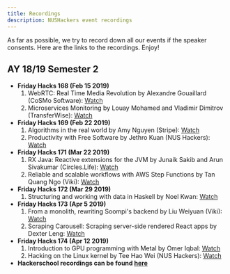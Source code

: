 ```yaml
---
title: Recordings
description: NUSHackers event recordings
---
```


As far as possible, we try to record down all our events if the speaker consents. Here are the links to the recordings. Enjoy!

## AY 18/19 Semester 2

* **Friday Hacks 168 (Feb 15 2019)**
    1. WebRTC: Real Time Media Revolution by Alexandre Gouaillard (CoSMo Software): <a href="https://www.youtube.com/watch?v=W8k-qM4AOTQ" target="_blank">Watch</a>
    2. Microservices Monitoring by Louay Mohamed and Vladimir Dimitrov (TransferWise): <a href="https://www.youtube.com/watch?v=wXXdvcFidQc" target="_blank">Watch</a>
* **Friday Hacks 169 (Feb 22 2019)**
    1. Algorithms in the real world by Amy Nguyen (Stripe): <a href="https://www.youtube.com/watch?v=a7CPFcTgC8U" target="_blank">Watch</a>
    2. Productivity with Free Software by Jethro Kuan (NUS Hackers): <a href="https://www.youtube.com/watch?v=1ZjgIaYbVm4" target="_blank">Watch</a>
* **Friday Hacks 171 (Mar 22 2019)**
    1. RX Java: Reactive extensions for the JVM by Junaik Sakib and Arun Sivakumar (Circles.Life): <a href="https://www.youtube.com/watch?v=d1XzfHKOG1k" target="_blank">Watch</a>
    2. Reliable and scalable workflows with AWS Step Functions by Tan Quang Ngo (Viki): <a href="https://www.youtube.com/watch?v=PuWMBtnqjOA" target="_blank">Watch</a>
* **Friday Hacks 172 (Mar 29 2019)**
    1. Structuring and working with data in Haskell by Noel Kwan: <a href="https://www.youtube.com/watch?v=Q9DwbUmfPcM" target="_blank">Watch</a>
* **Friday Hacks 173 (Apr 5 2019)**
    1. From a monolith, rewriting Soompi's backend by Liu Weiyuan (Viki): <a href="https://www.youtube.com/watch?v=mjhlHmc9bxw" target="_blank">Watch</a>
    2. Scraping Carousell: Scraping server-side rendered React apps by Dexter Leng: <a href="https://www.youtube.com/watch?v=mx_C-SN40O0" target="_blank">Watch</a>
* **Friday Hacks 174 (Apr 12 2019)**
    1. Introduction to GPU programming with Metal by Omer Iqbal: <a href="https://www.youtube.com/watch?v=04lQ493gco4" target="_blank">Watch</a>
    2. Hacking on the Linux kernel by Tee Hao Wei (NUS Hackers): <a href="https://www.youtube.com/watch?v=ur7BFlOitFs" target="_blank">Watch</a>
* **Hackerschool recordings can be found [here](http://school.nushackers.org/)**
